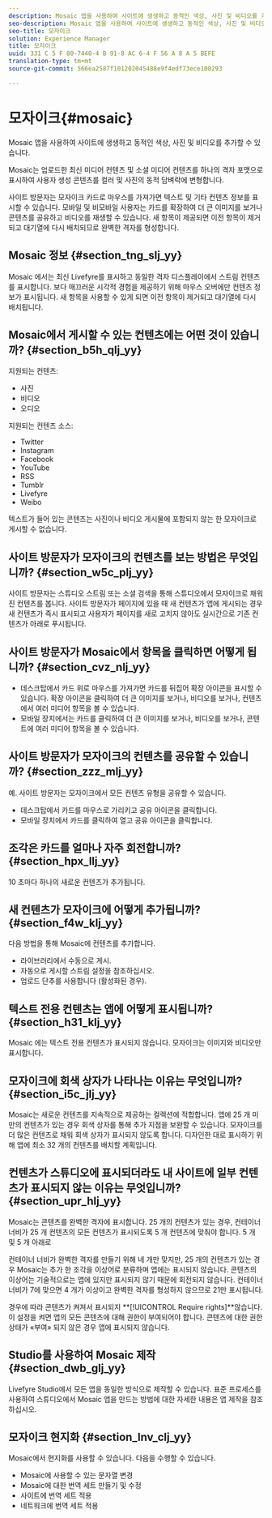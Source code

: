 ```yaml
---
description: Mosaic 앱을 사용하여 사이트에 생생하고 동적인 색상, 사진 및 비디오를 추가할 수 있습니다.
seo-description: Mosaic 앱을 사용하여 사이트에 생생하고 동적인 색상, 사진 및 비디오를 추가할 수 있습니다.
seo-title: 모자이크
solution: Experience Manager
title: 모자이크
uuid: 331 C 5 F 80-7440-4 B 91-8 AC 6-4 F 56 A 8 A 5 BEFE
translation-type: tm+mt
source-git-commit: 566ea2587f101202045488e9f4edf73ece100293

---
```



# 모자이크{#mosaic}

Mosaic 앱을 사용하여 사이트에 생생하고 동적인 색상, 사진 및 비디오를 추가할 수 있습니다.

Mosaic는 업로드한 최신 미디어 컨텐츠 및 소셜 미디어 컨텐츠를 하나의 격자 포맷으로 표시하여 사용자 생성 콘텐츠를 컬러 및 사진의 동적 담벼락에 변형합니다.

사이트 방문자는 모자이크 카드로 마우스를 가져가면 텍스트 및 기타 컨텐츠 정보를 표시할 수 있습니다. 모바일 및 비모바일 사용자는 카드를 확장하여 더 큰 이미지를 보거나 콘텐츠를 공유하고 비디오를 재생할 수 있습니다. 새 항목이 제공되면 이전 항목이 제거되고 대기열에 다시 배치되므로 완벽한 격자를 형성합니다.

## Mosaic 정보 {#section_tng_slj_yy}

Mosaic 에서는 최신 Livefyre를 표시하고 동일한 격자 디스플레이에서 스트림 컨텐츠를 표시합니다. 보다 매끄러운 시각적 경험을 제공하기 위해 마우스 오버에만 컨텐츠 정보가 표시됩니다. 새 항목을 사용할 수 있게 되면 이전 항목이 제거되고 대기열에 다시 배치됩니다.

## Mosaic에서 게시할 수 있는 컨텐츠에는 어떤 것이 있습니까? {#section_b5h_qlj_yy}

지원되는 컨텐츠:

* 사진
* 비디오
* 오디오

지원되는 컨텐츠 소스:

* Twitter
* Instagram
* Facebook
* YouTube
* RSS
* Tumblr
* Livefyre
* Weibo

텍스트가 들어 있는 콘텐츠는 사진이나 비디오 게시물에 포함되지 않는 한 모자이크로 게시할 수 없습니다.

## 사이트 방문자가 모자이크의 컨텐츠를 보는 방법은 무엇입니까? {#section_w5c_plj_yy}

사이트 방문자는 스튜디오 스트림 또는 소셜 검색을 통해 스튜디오에서 모자이크로 채워진 컨텐츠를 봅니다. 사이트 방문자가 페이지에 있을 때 새 컨텐츠가 앱에 게시되는 경우 새 컨텐츠가 즉시 표시되고 사용자가 페이지를 새로 고치지 않아도 실시간으로 기존 컨텐츠가 아래로 푸시됩니다.

## 사이트 방문자가 Mosaic에서 항목을 클릭하면 어떻게 됩니까? {#section_cvz_nlj_yy}

* 데스크탑에서 카드 위로 마우스를 가져가면 카드를 뒤집어 확장 아이콘을 표시할 수 있습니다. 확장 아이콘을 클릭하여 더 큰 이미지를 보거나, 비디오를 보거나, 컨텐츠에서 여러 미디어 항목을 볼 수 있습니다.
* 모바일 장치에서는 카드를 클릭하여 더 큰 이미지를 보거나, 비디오를 보거나, 콘텐트에 여러 미디어 항목을 볼 수 있습니다.

## 사이트 방문자가 모자이크의 컨텐츠를 공유할 수 있습니까? {#section_zzz_mlj_yy}

예. 사이트 방문자는 모자이크에서 모든 컨텐츠 유형을 공유할 수 있습니다.

* 데스크탑에서 카드를 마우스로 가리키고 공유 아이콘을 클릭합니다.
* 모바일 장치에서 카드를 클릭하여 열고 공유 아이콘을 클릭합니다.

## 조각은 카드를 얼마나 자주 회전합니까? {#section_hpx_llj_yy}

10 초마다 하나의 새로운 컨텐츠가 추가됩니다.

## 새 컨텐츠가 모자이크에 어떻게 추가됩니까? {#section_f4w_klj_yy}

다음 방법을 통해 Mosaic에 컨텐츠를 추가합니다.

* 라이브러리에서 수동으로 게시.
* 자동으로 게시할 스트림 설정을 참조하십시오.
* 업로드 단추를 사용합니다 (활성화된 경우).

## 텍스트 전용 컨텐츠는 앱에 어떻게 표시됩니까? {#section_h31_klj_yy}

Mosaic 에는 텍스트 전용 컨텐츠가 표시되지 않습니다. 모자이크는 이미지와 비디오만 표시합니다.

## 모자이크에 회색 상자가 나타나는 이유는 무엇입니까? {#section_i5c_jlj_yy}

Mosaic는 새로운 컨텐츠를 지속적으로 제공하는 컬렉션에 적합합니다. 앱에 25 개 미만의 컨텐츠가 있는 경우 회색 상자를 통해 추가 지점을 보완할 수 있습니다. 모자이크를 더 많은 컨텐츠로 채워 회색 상자가 표시되지 않도록 합니다. 디자인한 대로 표시하기 위해 앱에 최소 32 개의 컨텐츠를 배치할 계획입니다.

## 컨텐츠가 스튜디오에 표시되더라도 내 사이트에 일부 컨텐츠가 표시되지 않는 이유는 무엇입니까? {#section_upr_hlj_yy}

Mosaic는 콘텐츠를 완벽한 격자에 표시합니다. 25 개의 컨텐츠가 있는 경우, 컨테이너 너비가 25 개 컨텐츠의 모든 컨텐츠가 표시되도록 5 개 컨텐츠에 맞춰야 합니다. 5 개 및 5 개 아래로

컨테이너 너비가 완벽한 격자를 만들기 위해 네 개만 맞지만, 25 개의 컨텐츠가 있는 경우 Mosaic는 추가 한 조각을 이상어로 분류하며 앱에는 표시되지 않습니다. 콘텐츠의 이상어는 기술적으로는 앱에 있지만 표시되지 않기 때문에 회전되지 않습니다. 컨테이너 너비가 7에 맞으면 4 개가 이상이고 완벽한 격자를 형성하지 않으므로 21만 표시됩니다.

경우에 따라 콘텐츠가 켜져서 표시되지 **[!UICONTROL Require rights]**않습니다. 이 설정을 켜면 앱의 모든 콘텐츠에 대해 권한이 부여되어야 합니다. 콘텐츠에 대한 권한 상태가 «부여» 되지 않은 경우 앱에 표시되지 않습니다.

## Studio를 사용하여 Mosaic 제작 {#section_dwb_glj_yy}

Livefyre Studio에서 모든 앱을 동일한 방식으로 제작할 수 있습니다. 표준 프로세스를 사용하여 스튜디오에서 Mosaic 앱을 만드는 방법에 대한 자세한 내용은 앱 제작을 참조하십시오.

## 모자이크 현지화 {#section_lnv_clj_yy}

Mosaic에서 현지화를 사용할 수 있습니다. 다음을 수행할 수 있습니다.

* Mosaic에 사용할 수 있는 문자열 변경
* Mosaic에 대한 번역 세트 만들기 및 수정
* 사이트에 번역 세트 적용
* 네트워크에 번역 세트 적용

